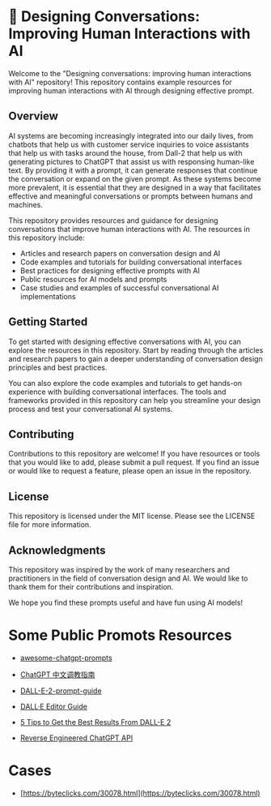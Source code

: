 
# 👾 Designing Conversations: Improving Human Interactions with AI
Welcome to the "Designing conversations: improving human interactions with AI" repository! This repository contains example resources for improving human interactions with AI through designing effective prompt.

## Overview
AI systems are becoming increasingly integrated into our daily lives, from chatbots that help us with customer service inquiries to voice assistants that help us with tasks around the house, from Dall-2 that help us with generating pictures to ChatGPT that assist us with responsing human-like text. By providing it with a prompt, it can generate responses that continue the conversation or expand on the given prompt. As these systems become more prevalent, it is essential that they are designed in a way that facilitates effective and meaningful conversations or prompts between humans and machines.

This repository provides resources and guidance for designing conversations that improve human interactions with AI. The resources in this repository include:

- Articles and research papers on conversation design and AI
- Code examples and tutorials for building conversational interfaces
- Best practices for designing effective prompts with AI
- Public resources for AI models and prompts
- Case studies and examples of successful conversational AI implementations

## Getting Started
To get started with designing effective conversations with AI, you can explore the resources in this repository. Start by reading through the articles and research papers to gain a deeper understanding of conversation design principles and best practices.

You can also explore the code examples and tutorials to get hands-on experience with building conversational interfaces. The tools and frameworks provided in this repository can help you streamline your design process and test your conversational AI systems.

## Contributing
Contributions to this repository are welcome! If you have resources or tools that you would like to add, please submit a pull request. If you find an issue or would like to request a feature, please open an issue in the repository.

## License
This repository is licensed under the MIT license. Please see the LICENSE file for more information.

## Acknowledgments
This repository was inspired by the work of many researchers and practitioners in the field of conversation design and AI. We would like to thank them for their contributions and inspiration.


We hope you find these prompts useful and have fun using AI models!

# Some Public Promots Resources

- [awesome-chatgpt-prompts](https://github.com/f/awesome-chatgpt-prompts)

- [ChatGPT 中文调教指南](https://github.com/PlexPt/awesome-chatgpt-prompts-zh)

- [DALL-E-2-prompt-guide](https://strikingloo.github.io/DALL-E-2-prompt-guide)

- [DALL·E Editor Guide](https://help.openai.com/en/articles/6516417-dall-e-editor-guide)

- [5 Tips to Get the Best Results From DALL-E 2](https://www.howtogeek.com/836690/5-tips-to-get-the-best-results-from-dall-e-2/)

- [Reverse Engineered ChatGPT API](https://github.com/acheong08/ChatGPT)

# Cases
- [https://byteclicks.com/30078.html](https://byteclicks.com/30078.html)
